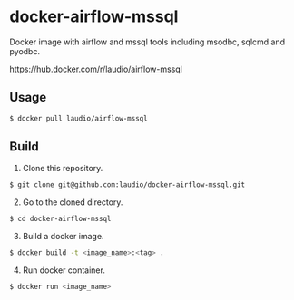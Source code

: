 # docker-airflow-mssql

Docker image with airflow and mssql tools including msodbc, sqlcmd and pyodbc.

https://hub.docker.com/r/laudio/airflow-mssql

## Usage

```bash
$ docker pull laudio/airflow-mssql
```

## Build

1. Clone this repository.

```bash
$ git clone git@github.com:laudio/docker-airflow-mssql.git
```

2. Go to the cloned directory.

```bash
$ cd docker-airflow-mssql
```

3. Build a docker image.

```bash
$ docker build -t <image_name>:<tag> .
```

4. Run docker container.

```bash
$ docker run <image_name>
```
